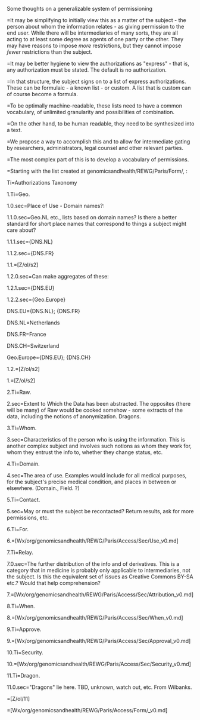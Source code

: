 Some thoughts on a generalizable system of permissioning

=It may be simplifying to initially view this as a matter of the subject - the person about whom the information relates - as giving permission to the end user.  While there will be intermediaries of many sorts, they are all acting to at least some degree as agents of one party or the other.  They may have reasons to impose _more_ restrictions, but they cannot impose _fewer_ restrictions than the subject.

=It may be better hygiene to view the authorizations as "express" - that is, any authorization must be stated.  The default is no authorization.

=In that structure, the subject signs on to a list of express authorizations.  These can be formulaic - a known list - or custom.  A list that is custom can of course become a formula.

=To be optimally machine-readable, these lists need to have a common vocabulary, of unlimited granularity and possibilities of combination.  

=On the other hand, to be human readable, they need to be synthesized into a text.

=We propose a way to accomplish this and to allow for intermediate gating by researchers, administrators, legal counsel and other relevant parties. 

=The most complex part of this is to develop a vocabulary of permissions.  

=Starting with the list created at genomicsandhealth/REWG/Paris/Form/, :

Ti=Authorizations Taxonomy

1.Ti=Geo.

1.0.sec=Place of Use - Domain names?:

1.1.0.sec=Geo.NL etc., lists based on domain names?  Is there a better standard for short place names that correspond to things a subject might care about?

1.1.1.sec={DNS.NL}

1.1.2.sec={DNS.FR}

1.1.=[Z/ol/s2]

1.2.0.sec=Can make aggregates of these:

1.2.1.sec={DNS.EU}

1.2.2.sec={Geo.Europe}

DNS.EU={DNS.NL}; {DNS.FR}

DNS.NL=Netherlands

DNS.FR=France

DNS.CH=Switzerland

Geo.Europe={DNS.EU}; {DNS.CH}

1.2.=[Z/ol/s2]

1.=[Z/ol/s2]

2.Ti=Raw.

2.sec=Extent to Which the Data has been abstracted.  The opposites (there will be many) of Raw would be cooked somehow - some extracts of the data, including the notions of anonymization.  Dragons.

3.Ti=Whom.

3.sec=Characteristics of the person who is using the information.  This is another complex subject and involves such notions as whom they work for, whom they entrust the info to, whether they change status, etc.

4.Ti=Domain.

4.sec=The area of use.  Examples would include for all medical purposes, for the subject's precise medical condition, and places in between or elsewhere.  (Domain., Field. ?)

5.Ti=Contact.

5.sec=May or must the subject be recontacted?  Return results, ask for more permissions, etc.

6.Ti=For.

6.=[Wx/org/genomicsandhealth/REWG/Paris/Access/Sec/Use_v0.md]

7.Ti=Relay.

7.0.sec=The further distribution of the info and of derivatives.  This is a category that in medicine is probably only applicable to intermediaries, not the subject.  Is this the equivalent set of issues as Creative Commons BY-SA etc.?  Would that help comprehension?

7.=[Wx/org/genomicsandhealth/REWG/Paris/Access/Sec/Attribution_v0.md]

8.Ti=When. 

8.=[Wx/org/genomicsandhealth/REWG/Paris/Access/Sec/When_v0.md]

9.Ti=Approve.

9.=[Wx/org/genomicsandhealth/REWG/Paris/Access/Sec/Approval_v0.md]

10.Ti=Security.

10.=[Wx/org/genomicsandhealth/REWG/Paris/Access/Sec/Security_v0.md]

11.Ti=Dragon.

11.0.sec="Dragons" lie here.  TBD, unknown, watch out, etc.  From Wilbanks.

=[Z/ol/11]  

=[Wx/org/genomicsandhealth/REWG/Paris/Access/Form/_v0.md]